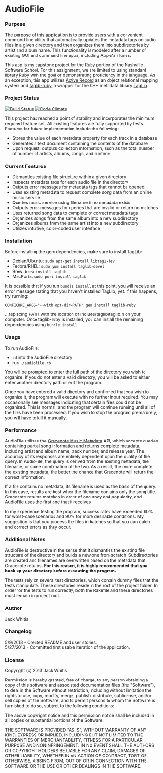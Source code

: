 # AudioFile

### Purpose

The purpose of this application is to provide users with a convenient command line utility that automatically updates the metadata tags on audio files in a given directory and then organizes them into subdirectories by artist and album name. This functionality is modeled after a number of existing GUI and command line apps, including Apple's iTunes.

This app is my capstone project for the Ruby portion of the Nashville Software School. For this assignment, we are limited to using standard library Ruby with the goal of demonstrating proficiency in the language. As an exception, this app utilizes <a href="http://edgeguides.rubyonrails.org/active_record_basics.html">Active Record</a> as an object relational mapping system and <a href="http://robinst.github.io/taglib-ruby/">taglib-ruby</a>, a wrapper for the C++ metadata library <a href="http://taglib.github.io/">TagLib</a>.

### Project Status

[![Build Status](https://www.travis-ci.org/jwhitis/AudioFile.png?branch=master)](https://www.travis-ci.org/jwhitis/AudioFile)
[![Code Climate](https://codeclimate.com/github/jwhitis/AudioFile.png)](https://codeclimate.com/github/jwhitis/AudioFile)

This project has reached a point of stability and incorporates the minimum required feature set. All existing features are fully supported by tests. Features for future implementation include the following:

* Stores the value of each metadata property for each track in a database
* Generates a text document containing the contents of the database
* Upon request, outputs collection information, such as the total number of number of artists, albums, songs, and runtime

### Current Features

* Dismantles existing file structure within a given directory
* Inspects metadata tags for each audio file in the directory
* Outputs error messages for metadata tags that cannot be opened
* Uses existing metadata to request complete song data from an online music service
* Queries music service using filename if no metadata exists
* Outputs error messages for queries that are invalid or return no matches
* Uses returned song data to complete or correct metadata tags
* Organizes songs from the same album into a new subdirectory
* Organizes albums from the same artist into a new subdirectory
* Utilizes intuitive, color-coded user interface

### Installation

Before installing the gem dependencies, make sure to install TagLib:

* Debian/Ubuntu: `sudo apt-get install libtag1-dev`
* Fedora/RHEL: `sudo yum install taglib-devel`
* Brew: `brew install taglib`
* MacPorts: `sudo port install taglib`

It is possible that if you run `bundle install` at this point, you will receive an error message stating that you haven't installed TagLib, yet. If this happens, try running:

    CONFIGURE_ARGS="--with-opt-dir=PATH" gem install taglib-ruby

...replacing PATH with the location of include/taglib/taglib.h on your computer. Once taglib-ruby is installed, you can install the remaining dependencies using `bundle install`.

### Usage

To run AudioFile:

* `cd` into the AudioFile directory
* run `./audiofile.rb`

You will be prompted to enter the full path of the directory you wish to organize. If you do not enter a valid directory, you will be asked to either enter another directory path or exit the program.

Once you have entered a valid directory and confirmed that you wish to organize it, the program will execute with no further input required. You may occasionally see messages indicating that certain files could not be organized. This is normal, and the program will continue running until all of the files have been processed. If you wish to stop the program prematurely, you will have to kill it manually.

### Performance

AudioFile utilizes the <a href="https://developer.gracenote.com/web-api">Gracenote Music Metadata</a> API, which accepts queries containing partial song information and returns complete metadata, including artist and album name, track number, and release year. The accuracy of its responses are entirely dependent upon the quality of the query. In AudioFile, the query is derived from the existing metadata, the filename, or some combination of the two. As a result, the more complete the existing metadata, the better the chance that Gracenote will return the correct information.

If a file contains no metadata, its filename is used as the basis of the query. In this case, results are best when the filename contains only the song title. Gracenote returns matches in order of accuracy and popularity, and AudioFile uses the first one that it receives.

In my experience testing the program, success rates have exceeded 60% for worst-case scenarios and 90% for more desirable conditions. My suggestion is that you process the files in batches so that you can catch and correct errors as they occur.

### Additional Notes

AudioFile is destructive in the sense that it dismantles the existing file structure of the directory and builds a new one from scratch. Subdirectories are created and filenames are overwritten based on the metadata that Gracenote returns. **For this reason, it is highly recommended that you back up your directory before executing the program.**

The tests rely on several test directories, which contain dummy files that the tests manipulate. These directories reside in the root of the project folder. In order for the tests to run correctly, both the Rakefile and these directories must remain in project root.

### Author

Jack Whitis

### Changelog

5/9/2013 - Created README and user stories.  
5/27/2013 - Committed first usable iteration of the application.

### License

Copyright (c) 2013 Jack Whitis

Permission is hereby granted, free of charge, to any person obtaining a copy
of this software and associated documentation files (the "Software"), to deal
in the Software without restriction, including without limitation the rights
to use, copy, modify, merge, publish, distribute, sublicense, and/or sell
copies of the Software, and to permit persons to whom the Software is
furnished to do so, subject to the following conditions:

The above copyright notice and this permission notice shall be included in
all copies or substantial portions of the Software.

THE SOFTWARE IS PROVIDED "AS IS", WITHOUT WARRANTY OF ANY KIND, EXPRESS OR
IMPLIED, INCLUDING BUT NOT LIMITED TO THE WARRANTIES OF MERCHANTABILITY,
FITNESS FOR A PARTICULAR PURPOSE AND NONINFRINGEMENT. IN NO EVENT SHALL THE
AUTHORS OR COPYRIGHT HOLDERS BE LIABLE FOR ANY CLAIM, DAMAGES OR OTHER
LIABILITY, WHETHER IN AN ACTION OF CONTRACT, TORT OR OTHERWISE, ARISING FROM,
OUT OF OR IN CONNECTION WITH THE SOFTWARE OR THE USE OR OTHER DEALINGS IN
THE SOFTWARE.